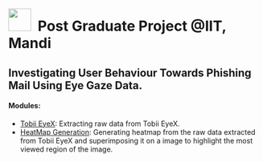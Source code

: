 <h1><img src="https://github.com/SandeepKundalwal/Post-Graduate-Project/assets/61798659/0fb6e767-b7d9-4d14-9692-a5dac7e51e96" width="45px"> &nbsp;Post Graduate Project @IIT, Mandi</h1>

<h2>Investigating User Behaviour Towards Phishing Mail Using Eye Gaze Data.</h2>
<h4>Modules:</h4>
<ul>
  <li><a href= 'https://github.com/SandeepKundalwal/Post-Graduate-Project/tree/master/Tobii%20EyeX%20Data%20Extraction'>Tobii EyeX</a>: Extracting raw data from Tobii EyeX.</li>
  <li><a href= 'https://github.com/SandeepKundalwal/Post-Graduate-Project/tree/master/HeatMap%20Generation'>HeatMap Generation</a>: Generating heatmap from the raw data extracted from Tobii EyeX and superimposing it on a image to highlight the most viewed region of the image.</li>
</ul>
